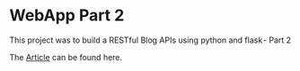 # WebApp Part 2

This project was to build a RESTful Blog APIs using python and flask - Part 2

The [Article](https://www.codementor.io/olawalealadeusi896/building-a-restful-blog-apis-using-python-and-flask-part-2-l9y8awusp) can be found here.